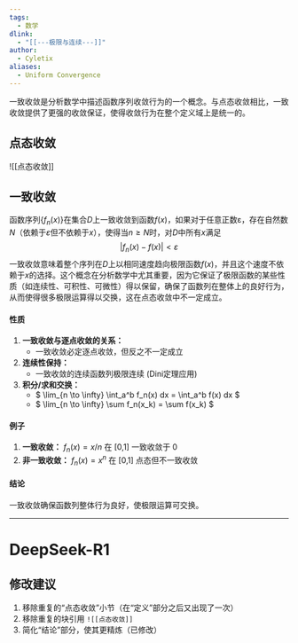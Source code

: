 ```yaml
---
tags:
  - 数学
dlink:
  - "[[---极限与连续---]]"
author:
  - Cyletix
aliases:
  - Uniform Convergence
---
```

一致收敛是分析数学中描述函数序列收敛行为的一个概念。与点态收敛相比，一致收敛提供了更强的收敛保证，使得收敛行为在整个定义域上是统一的。
## 点态收敛
![[点态收敛]]
## 一致收敛
函数序列$\{f_n(x)\}$在集合$D$上一致收敛到函数$f(x)$，如果对于任意正数ε，存在自然数${} N$（依赖于$ε$但不依赖于$x$），使得当$n≥N$时，对$D$中所有$x$满足
$$ |f_n(x)-f(x)|<ε $$
一致收敛意味着整个序列在$D$上以相同速度趋向极限函数$f(x)$，并且这个速度不依赖于$x$的选择。这个概念在分析数学中尤其重要，因为它保证了极限函数的某些性质（如连续性、可积性、可微性）得以保留，确保了函数列在整体上的良好行为，从而使得很多极限运算得以交换，这在点态收敛中不一定成立。




#### 性质
1. **一致收敛与逐点收敛的关系：**
   - 一致收敛必定逐点收敛，但反之不一定成立
2. **连续性保持：**
   - 一致收敛的连续函数列极限连续 (Dini定理应用)
3. **积分/求和交换：**
   - $ \lim_{n \to \infty} \int_a^b f_n(x) dx = \int_a^b f(x) dx $
   - $ \lim_{n \to \infty} \sum f_n(x_k) = \sum f(x_k) $
#### 例子
1. **一致收敛：** $f_n(x) = x/n$ 在 [0,1] 一致收敛于 0
2. **非一致收敛：** $f_n(x) = x^n$ 在 [0,1] 点态但不一致收敛
#### 结论
一致收敛确保函数列整体行为良好，使极限运算可交换。

---

# DeepSeek-R1

## 修改建议
1. 移除重复的“点态收敛”小节（在“定义”部分之后又出现了一次）
2. 移除重复的块引用 `![[点态收敛]]`
3. 简化“结论”部分，使其更精炼（已修改）
